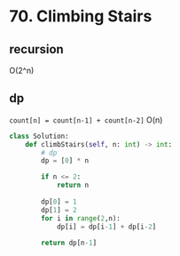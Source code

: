 # 70. Climbing Stairs

## recursion
O(2^n)

## dp
`count[n] = count[n-1] + count[n-2]`
O(n)
```python
class Solution:
    def climbStairs(self, n: int) -> int:
        # dp 
        dp = [0] * n

        if n <= 2:
            return n
        
        dp[0] = 1
        dp[1] = 2
        for i in range(2,n):
            dp[i] = dp[i-1] + dp[i-2]
        
        return dp[n-1]
```
